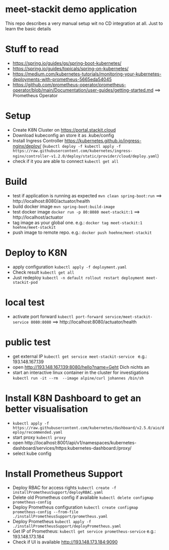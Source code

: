 # meet-stackit demo application
This repo describes a very manual setup wit no CD integration at all. Just to learn the basic details


# Stuff to read

* https://spring.io/guides/gs/spring-boot-kubernetes/
* https://spring.io/guides/topicals/spring-on-kubernetes/
* https://medium.com/kubernetes-tutorials/monitoring-your-kubernetes-deployments-with-prometheus-5665eda54045
* https://github.com/prometheus-operator/prometheus-operator/blob/main/Documentation/user-guides/getting-started.md ==> Prometheus Operator


# Setup

* Create K8N Cluster on https://portal.stackit.cloud
* Download kubeconfig an store it as .kube/config
* Install Ingress Controller https://kubernetes.github.io/ingress-nginx/deploy/ (`kubectl deploy -f kubectl apply -f https://raw.githubusercontent.com/kubernetes/ingress-nginx/controller-v1.2.0/deploy/static/provider/cloud/deploy.yaml`)
* check if it you are able to connect `kubectl get all`


# Build

* test if application is running as expected `mvn clean spring-boot:run` ==> http://localhost:8080/actuator/health
* build docker image `mvn spring-boot:build-image`
* test docker image `docker run -p 80:8080 meet-stackit:1` ==> http://localhost/actuator
* tag image as your global one. e.g.: `docker tag meet-stackit:1 hoehne/meet-stackit`
* push image to remote repo. e.g.: `docker push hoehne/meet-stackit`


# Deploy to K8N

* apply configuration `kubectl apply -f deployment.yaml`
* Check result `kubectl get all`
* Just redeploy `kubectl -n default rollout restart deployment meet-stackit-pod`


# local test

* activate port forward `kubectl port-forward service/meet-stackit-service 8080:8080` ==> http://localhost:8080/actuator/health


# public test

* get external IP `kubectl get service meet-stackit-service ` e.g.: 193.148.167.139
* open http://193.148.167.139:8080/hello?name=Geht Dich nichts an
* start an interactive linux container in the cluster for investigations `kubectl run -it --rm  --image alpine/curl johannes /bin/sh`


# Install K8N Dashboard to get an better visualisation

* `kubectl apply -f https://raw.githubusercontent.com/kubernetes/dashboard/v2.5.0/aio/deploy/recommended.yaml`
* start proxy `kubectl proxy`
* open http://localhost:8001/api/v1/namespaces/kubernetes-dashboard/services/https:kubernetes-dashboard:/proxy/
* select kube config


# Install Prometheus Support 

* Deploy RBAC for access rights `kubectl create -f installPrometheusSupport/deployRBAC.yaml`
* Delete old Prometheus config if available `kubectl delete configmap prometheus-config `
* Deploy Prometheus configuration `kubectl create configmap prometheus-config --from-file ./installPrometheusSupport/prometheus.yaml`
* Deploy Prometheus `kubectl apply -f ./installPrometheusSupport/deployPrometheus.yaml`
* Get IP of Prometheus: `kubectl get service prometheus-service` e.g.: 193.148.173.184
* Check if UI is available http://193.148.173.184:9090








